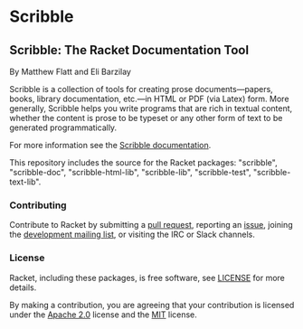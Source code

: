 # Scribble


## Scribble: The Racket Documentation Tool

By Matthew Flatt and Eli Barzilay

Scribble is a collection of tools for creating prose documents—papers, books, library documentation, etc.—in HTML or PDF (via Latex) form. More generally, Scribble helps you write programs that are rich in textual content, whether the content is prose to be typeset or any other form of text to be generated programmatically.

For more information see the [Scribble documentation](https://docs.racket-lang.org/scribble/index.html).

This repository includes the source for the Racket packages: "scribble", "scribble-doc", "scribble-html-lib", "scribble-lib", "scribble-test", "scribble-text-lib".

### Contributing

Contribute to Racket by submitting a [pull request], reporting an
[issue], joining the [development mailing list], or visiting the
IRC or Slack channels.

### License

Racket, including these packages, is free software, see [LICENSE]
for more details.

By making a contribution, you are agreeing that your contribution
is licensed under the [Apache 2.0] license and the [MIT] license.

[MIT]: https://github.com/racket/racket/blob/master/racket/src/LICENSE-MIT.txt
[Apache 2.0]: https://www.apache.org/licenses/LICENSE-2.0.txt
[pull request]: https://github.com/racket/scribble/pulls
[issue]: https://github.com/racket/scribble/issues
[development mailing list]: https://lists.racket-lang.org
[LICENSE]: LICENSE
